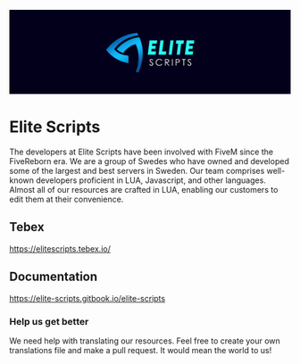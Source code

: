 ![logo_banner](logo_banner.jpg)

# Elite Scripts
The developers at Elite Scripts have been involved with FiveM since the FiveReborn era. We are a group of Swedes who have owned and developed some of the largest and best servers in Sweden. Our team comprises well-known developers proficient in LUA, Javascript, and other languages. Almost all of our resources are crafted in LUA, enabling our customers to edit them at their convenience.

## Tebex
https://elitescripts.tebex.io/

## Documentation
https://elite-scripts.gitbook.io/elite-scripts

### Help us get better
We need help with translating our resources. Feel free to create your own translations file and make a pull request. It would mean the world to us!
